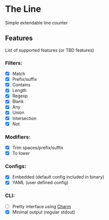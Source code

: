 # The Line

Simple extendable line counter

## Features

List of supported features (or TBD features)

### Filters:

- [X] Match
- [X] Prefix/suffix
- [X] Contains
- [X] Length
- [X] Regexp
- [X] Blank
- [X] Any
- [X] Union
- [X] Intersection
- [X] Not

### Modifiers:

- [X] Trim spaces/prefix/suffix
- [X] To lower

### Configs:

- [X] Embedded (default config included in binary)
- [X] YAML (user defined config)

### CLI:

- [ ] Pretty interface using [Charm](https://charm.sh/)
- [X] Minimal output (regular stdout)